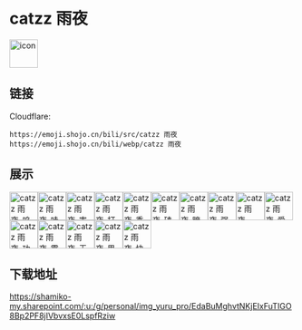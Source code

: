 # catzz 雨夜
<img src="https://emoji.shojo.cn/bili/src/catzz 雨夜/icon.png" width="50" height="50" alt="icon">

## 链接
Cloudflare:
```
https://emoji.shojo.cn/bili/src/catzz 雨夜
https://emoji.shojo.cn/bili/webp/catzz 雨夜
```
## 展示
<img src="https://emoji.shojo.cn/bili/src/catzz 雨夜/catzz 雨夜-呜呜.png" width="50" height="50" alt="catzz 雨夜-呜呜"><img src="https://emoji.shojo.cn/bili/src/catzz 雨夜/catzz 雨夜-哇.png" width="50" height="50" alt="catzz 雨夜-哇"><img src="https://emoji.shojo.cn/bili/src/catzz 雨夜/catzz 雨夜-害羞.png" width="50" height="50" alt="catzz 雨夜-害羞"><img src="https://emoji.shojo.cn/bili/src/catzz 雨夜/catzz 雨夜-打call.png" width="50" height="50" alt="catzz 雨夜-打call"><img src="https://emoji.shojo.cn/bili/src/catzz 雨夜/catzz 雨夜-委屈.png" width="50" height="50" alt="catzz 雨夜-委屈"><img src="https://emoji.shojo.cn/bili/src/catzz 雨夜/catzz 雨夜-磕到了.png" width="50" height="50" alt="catzz 雨夜-磕到了"><img src="https://emoji.shojo.cn/bili/src/catzz 雨夜/catzz 雨夜-暗中观察.png" width="50" height="50" alt="catzz 雨夜-暗中观察"><img src="https://emoji.shojo.cn/bili/src/catzz 雨夜/catzz 雨夜-强.png" width="50" height="50" alt="catzz 雨夜-强"><img src="https://emoji.shojo.cn/bili/src/catzz 雨夜/catzz 雨夜-嗨！老婆.png" width="50" height="50" alt="catzz 雨夜-嗨！老婆"><img src="https://emoji.shojo.cn/bili/src/catzz 雨夜/catzz 雨夜-爱你.png" width="50" height="50" alt="catzz 雨夜-爱你"><img src="https://emoji.shojo.cn/bili/src/catzz 雨夜/catzz 雨夜-功能.png" width="50" height="50" alt="catzz 雨夜-功能"><img src="https://emoji.shojo.cn/bili/src/catzz 雨夜/catzz 雨夜-震惊.png" width="50" height="50" alt="catzz 雨夜-震惊"><img src="https://emoji.shojo.cn/bili/src/catzz 雨夜/catzz 雨夜-无语.png" width="50" height="50" alt="catzz 雨夜-无语"><img src="https://emoji.shojo.cn/bili/src/catzz 雨夜/catzz 雨夜-思考.png" width="50" height="50" alt="catzz 雨夜-思考"><img src="https://emoji.shojo.cn/bili/src/catzz 雨夜/catzz 雨夜-快逃.png" width="50" height="50" alt="catzz 雨夜-快逃">

## 下载地址

https://shamiko-my.sharepoint.com/:u:/g/personal/img_yuru_pro/EdaBuMghvtNKjEIxFuTIGO8Bp2PF8jIVbvxsE0LspfRziw